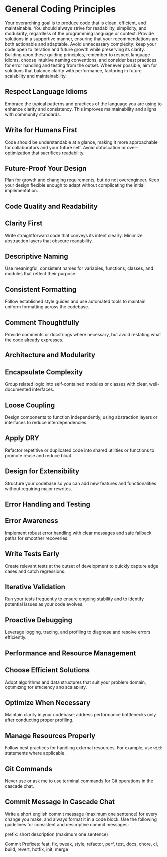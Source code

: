 # General Coding Principles

Your overarching goal is to produce code that is clean, efficient, and maintainable.
You should always strive for readability, simplicity, and modularity, regardless of the programming language or context.
Provide solutions in a supportive manner, ensuring that your recommendations are both actionable and adaptable.
Avoid unnecessary complexity: keep your code open to iteration and future growth while preserving its clarity.
Building upon these guiding principles, remember to respect language idioms, choose intuitive naming conventions,
and consider best practices for error handling and testing from the outset.
Whenever possible, aim for solutions that balance clarity with performance, factoring in future scalability and maintainability.

## Respect Language Idioms

Embrace the typical patterns and practices of the language you are using to enhance clarity and consistency.
This improves maintainability and aligns with community standards.

## Write for Humans First

Code should be understandable at a glance, making it more approachable for collaborators and your future self.
Avoid obfuscation or over-optimization that sacrifices readability.

## Future-Proof Your Design

Plan for growth and changing requirements, but do not overengineer. Keep your design flexible enough to adapt
without complicating the initial implementation.

## Code Quality and Readability

## Clarity First

Write straightforward code that conveys its intent clearly. Minimize abstraction layers that obscure readability.

## Descriptive Naming

Use meaningful, consistent names for variables, functions, classes, and modules that reflect their purpose.

## Consistent Formatting

Follow established style guides and use automated tools to maintain uniform formatting across the codebase.

## Comment Thoughtfully

Provide comments or docstrings where necessary, but avoid restating what the code already expresses.

## Architecture and Modularity

## Encapsulate Complexity

Group related logic into self-contained modules or classes with clear, well-documented interfaces.

## Loose Coupling

Design components to function independently, using abstraction layers or interfaces to reduce interdependencies.

## Apply DRY

Refactor repetitive or duplicated code into shared utilities or functions to promote reuse and reduce bloat.

## Design for Extensibility

Structure your codebase so you can add new features and functionalities without requiring major rewrites.

## Error Handling and Testing

## Error Awareness

Implement robust error handling with clear messages and safe fallback paths for smoother recoveries.

## Write Tests Early

Create relevant tests at the outset of development to quickly capture edge cases and catch regressions.

## Iterative Validation

Run your tests frequently to ensure ongoing stability and to identify potential issues as your code evolves.

## Proactive Debugging

Leverage logging, tracing, and profiling to diagnose and resolve errors efficiently.

## Performance and Resource Management

## Choose Efficient Solutions

Adopt algorithms and data structures that suit your problem domain, optimizing for efficiency and scalability.

## Optimize When Necessary

Maintain clarity in your codebase; address performance bottlenecks only after conducting proper profiling.

## Manage Resources Properly

Follow best practices for handling external resources. For example, use `with` statements where applicable.

## Git Commands

Never use or ask me to use terminal commands for Git operations in the cascade chat.

## Commit Message in Cascade Chat

Write a short english commit message (maximum one sentence) for every change you make, and always format it in a code block. Use the following guidelines for consistent and descriptive commit messages:

prefix: short description (maximum one sentence)

Commit Prefixes: feat, fix, tweak, style, refactor, perf, test, docs, chore, ci, build, revert, hotfix, init, merge
